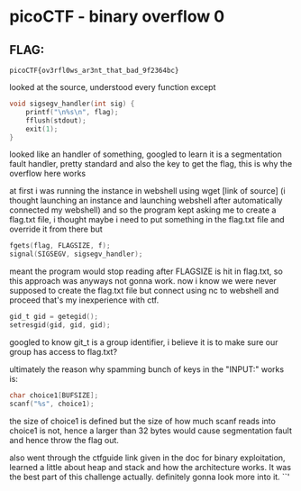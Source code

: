 # picoCTF - binary overflow 0

## FLAG:
```
picoCTF{ov3rfl0ws_ar3nt_that_bad_9f2364bc}
```

looked at the source, understood every function except 
```c
void sigsegv_handler(int sig) {
    printf("\n%s\n", flag);
    fflush(stdout);
    exit(1);
}
```
looked like an handler of something, googled to learn it is a segmentation fault handler, pretty standard
and also the key to get the flag, this is why the overflow here works 

at first i was running the instance in webshell using wget [link of source] (i thought launching an instance and launching webshell after automatically connected my webshell) and so the program kept asking me to create 
a flag.txt file, i thought maybe i need to put something in the flag.txt file and override it from there but 
```c
fgets(flag, FLAGSIZE, f);
signal(SIGSEGV, sigsegv_handler);
```
meant the program would stop reading after FLAGSIZE is hit in flag.txt, so this approach was anyways not gonna work. now i know we were never supposed to create the flag.txt file but connect using nc to webshell and proceed
that's my inexperience with ctf. 

```c
gid_t gid = getegid();
setresgid(gid, gid, gid);
```
googled to know git_t is a group identifier, i believe it is to make sure our group has access to flag.txt? 

ultimately the reason why spamming bunch of keys in the "INPUT:" works is:
```c
char choice1[BUFSIZE];
scanf("%s", choice1);
```
the size of choice1 is defined but the size of how much scanf reads into choice1 is not, hence a larger than 32 bytes would cause segmentation fault and hence throw the flag out. 

also went through the ctfguide link given in the doc for binary exploitation, learned a little about heap and stack and how the architecture works. It was the best part of this challenge actually. definitely gonna look more into it. 
``'
